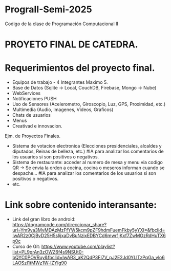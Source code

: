 # PrograII-Semi-2025
Codigo de la clase de Programación Computacional II

# PROYETO FINAL DE CATEDRA.
# Requerimientos del proyecto final.
* Equipos de trabajo - 4 Integrantes Maximo 5.
* Base de Datos (Sqlite -> Local, CouchDB, Firebase, Mongo -> Nube)
* WebServices
* Notificaciones PUSH
* Uso de Sensores (Acelerometro, Giroscopio, Luz, GPS, Proximidad, etc.) 
* Multimedia (Audio, Imagenes, Videos, Graficos)
* Chats de usuarios
* Menus
* Creativad e innovacion.

Ejm. de Proyectos Finales.
* Sistema de votacion electronica (Elecciones presidenciales, alcaldes y diputados, Reinas de belleza, etc.) #IA para analizar los comentarios de los usuarios si son positivos o negativos.
* Sistema de restaurante: acceder al numero de mesa y menu via codigo QR -> Se envia la orden a cocina, cocina o meseros informan cuando se despache... #IA para analizar los comentarios de los usuarios si son positivos o negativos.
* etc.

# Link sobre contenido interansante:
* Link del gran libro de android: https://dogramcode.com/direccionar_share?url=Ym9va3MvMDAzMzFfYW5kcm9pZF9hdmFuemFkby5yYXI=&fbclid=IwAR2z0CjBvD25H5sIijxaDvBuNzixEDBYCd6mwr1jKxf7ZwMOzRdHuTX6p0c
* Curso de Git: https://www.youtube.com/playlist?list=PL9prAn3zOWZ6f4s9NSUt0-bQYC0POVRuy&fbclid=IwAR3_aK2QdP3FI7V_pJ2E2Jd0YLlTzPqGa_ylo6LAOSzI1tMWz1W-lZYIg90
